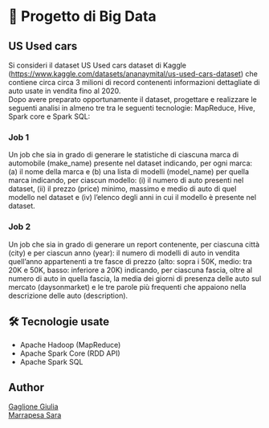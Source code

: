 # 💾 Progetto di Big Data
## US Used cars
Si consideri il dataset US Used cars dataset di Kaggle (https://www.kaggle.com/datasets/ananaymital/us-used-cars-dataset) che contiene circa circa 3 milioni di record contenenti informazioni dettagliate di auto usate in vendita fino al 2020.  
Dopo avere preparato opportunamente il dataset, progettare e realizzare le seguenti analisi in almeno tre tra le seguenti tecnologie: MapReduce, Hive, Spark core e Spark SQL:

### Job 1
Un job che sia in grado di generare le statistiche di ciascuna marca di automobile (make_name) presente nel dataset indicando, per ogni marca: (a) il nome della marca e (b) una lista di modelli (model_name) per quella marca indicando, per ciascun modello: (i) il numero di auto presenti nel dataset, (ii) il prezzo (price) minimo, massimo e medio di auto di quel modello nel dataset e (iv) l’elenco degli anni in cui il modello è presente nel dataset.

### Job 2
Un job che sia in grado di generare un report contenente, per ciascuna città (city) e per ciascun anno (year): il numero di modelli di auto in vendita quell’anno appartenenti a tre fasce di prezzo (alto: sopra i 50K, medio: tra 20K e 50K, basso: inferiore a 20K) indicando, per ciascuna fascia, oltre al numero di auto in quella fascia, la media dei giorni di presenza delle auto sul mercato (daysonmarket) e le tre parole più frequenti che appaiono nella descrizione delle auto (description).

## 🛠️ Tecnologie usate
- Apache Hadoop (MapReduce)  
- Apache Spark Core (RDD API)  
- Apache Spark SQL  

## Author
[Gaglione Giulia](https://github.com/giug2)  
[Marrapesa Sara](https://github.com/saramarrapesa)
